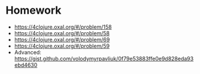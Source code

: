# Homework
- https://4clojure.oxal.org/#/problem/158
- https://4clojure.oxal.org/#/problem/58
- https://4clojure.oxal.org/#/problem/69
- https://4clojure.oxal.org/#/problem/59
- Advanced: https://gist.github.com/volodymyrpavliuk/0f79e53883ffe0e9d828eda93ebd4630
